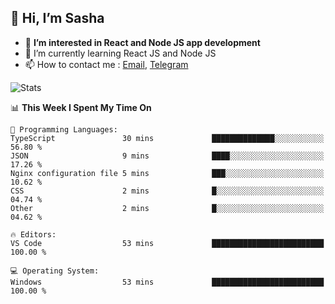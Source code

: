 ## 👋 Hi, I’m Sasha

- 👀 **I’m interested in React and Node JS app development** 
- 🌱 I’m currently learning React JS and Node JS
- 📫 How to contact me : [Email](mailto:sanyuchilas@gmail.com), [Telegram](https://t.me/sanyuchilas)

![Stats](https://github-readme-stats.vercel.app/api?username=sanyuchilas&show_icons=true&theme=react&hide=issues&count_private=true&layout=compact)

<!--START_SECTION:waka-->
📊 **This Week I Spent My Time On** 

```text
💬 Programming Languages: 
TypeScript               30 mins             ██████████████░░░░░░░░░░░   56.80 % 
JSON                     9 mins              ████░░░░░░░░░░░░░░░░░░░░░   17.26 % 
Nginx configuration file 5 mins              ███░░░░░░░░░░░░░░░░░░░░░░   10.62 % 
CSS                      2 mins              █░░░░░░░░░░░░░░░░░░░░░░░░   04.74 % 
Other                    2 mins              █░░░░░░░░░░░░░░░░░░░░░░░░   04.62 % 

🔥 Editors: 
VS Code                  53 mins             █████████████████████████   100.00 % 

💻 Operating System: 
Windows                  53 mins             █████████████████████████   100.00 % 
```


<!--END_SECTION:waka-->
